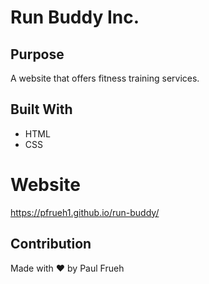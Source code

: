# Run Buddy Inc.

## Purpose
A website that offers fitness training services.

## Built With
* HTML
* CSS

# Website
https://pfrueh1.github.io/run-buddy/

## Contribution
Made with ❤️ by Paul Frueh
